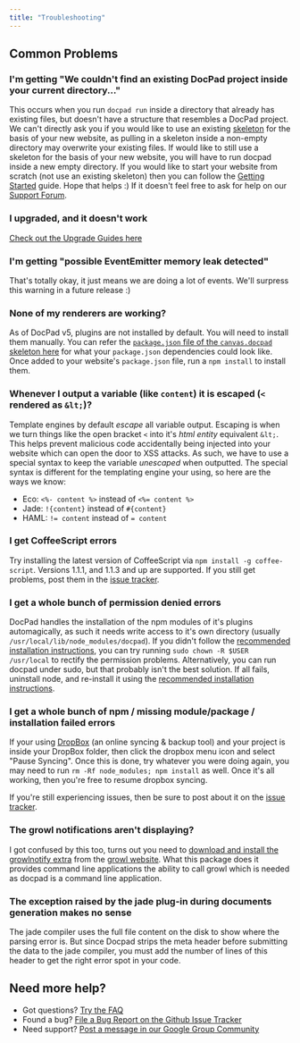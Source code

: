 ```yaml
---
title: "Troubleshooting"
---
```


## Common Problems

### I'm getting "We couldn't find an existing DocPad project inside your current directory..."
This occurs when you run `docpad run` inside a directory that already has existing files, but doesn't have a structure that resembles a DocPad project. We can't directly ask you if you would like to use an existing [skeleton](https://github.com/bevry/docpad/wiki/Skeletons) for the basis of your new website, as pulling in a skeleton inside a non-empty directory may overwrite your existing files. If would like to still use a skeleton for the basis of your new website, you will have to run docpad inside a new empty directory. If you would like to start your website from scratch (not use an existing skeleton) then you can follow the [Getting Started](https://github.com/bevry/docpad/wiki/Getting-Started) guide. Hope that helps :) If it doesn't feel free to ask for help on our [Support Forum](https://groups.google.com/forum/#!forum/docpad).

### I upgraded, and it doesn't work
[Check out the Upgrade Guides here](https://github.com/bevry/docpad/wiki/Upgrading)

### I'm getting "possible EventEmitter memory leak detected"
That's totally okay, it just means we are doing a lot of events. We'll surpress this warning in a future release :)

### None of my renderers are working?
As of DocPad v5, plugins are not installed by default. You will need to install them manually. You can refer the [`package.json` file of the `canvas.docpad` skeleton here](https://github.com/bevry/canvas.docpad/blob/docpad-5.x/package.json#L30-43) for what your `package.json` dependencies could look like. Once added to your website's `package.json` file, run a `npm install` to install them.


### Whenever I output a variable (like `content`) it is escaped (`<` rendered as `&lt;`)?
Template engines by default _escape_ all variable output. Escaping is when we turn things like the open bracket `<` into it's _html entity_ equivalent `&lt;`. This helps prevent malicious code accidentally being injected into your website which can open the door to XSS attacks. As such, we have to use a special syntax to keep the variable _unescaped_ when outputted. The special syntax is different for the templating engine your using, so here are the ways we know:

- Eco: `<%- content %>` instead of `<%= content %>`
- Jade: `!{content}` instead of `#{content}`
- HAML: `!= content` instead of `= content`


### I get CoffeeScript errors
Try installing the latest version of CoffeeScript via `npm install -g coffee-script`. Versions 1.1.1, and 1.1.3 and up are supported. If you still get problems, post them in the [issue tracker](https://github.com/bevry/docpad/issues).


### I get a whole bunch of permission denied errors
DocPad handles the installation of the npm modules of it's plugins automagically, as such it needs write access to it's own directory (usually `/usr/local/lib/node_modules/docpad`). If you didn't follow the [recommended installation instructions](https://github.com/bevry/community/wiki/Installing-Node), you can try running `sudo chown -R $USER /usr/local` to rectify the permission problems. Alternatively, you can run docpad under sudo, but that probably isn't the best solution. If all fails, uninstall node, and re-install it using the [recommended installation instructions](https://github.com/bevry/community/wiki/Installing-Node).


### I get a whole bunch of npm / missing module/package / installation failed errors
If your using [DropBox](http://db.tt/RxyNWZw) (an online syncing & backup tool) and your project is inside your DropBox folder, then click the dropbox menu icon and select "Pause Syncing". Once this is done, try whatever you were doing again, you may need to run `rm -Rf node_modules; npm install` as well. Once it's all working, then you're free to resume dropbox syncing.

If you're still experiencing issues, then be sure to post about it on the [issue tracker](https://github.com/bevry/docpad/issues).


### The growl notifications aren't displaying?
I got confused by this too, turns out you need to [download and install the growlnotify extra](http://growl.cachefly.net/GrowlNotify-1.3.zip) from the [growl website](http://growl.info/). What this package does it provides command line applications the ability to call growl which is needed as docpad is a command line application.

### The exception raised by the jade plug-in during documents generation makes no sense
The jade compiler uses the full file content on the disk to show where the parsing error is. But since Docpad strips the meta header before submitting the data to the jade compiler, you must add the number of lines of this header to get the right error spot in your code.



## Need more help?

- Got questions? [Try the FAQ](/docpad/faq)
- Found a bug? [File a Bug Report on the Github Issue Tracker](/docpad/issues)
- Need support? [Post a message in our Google Group Community](/docpad/forum)
